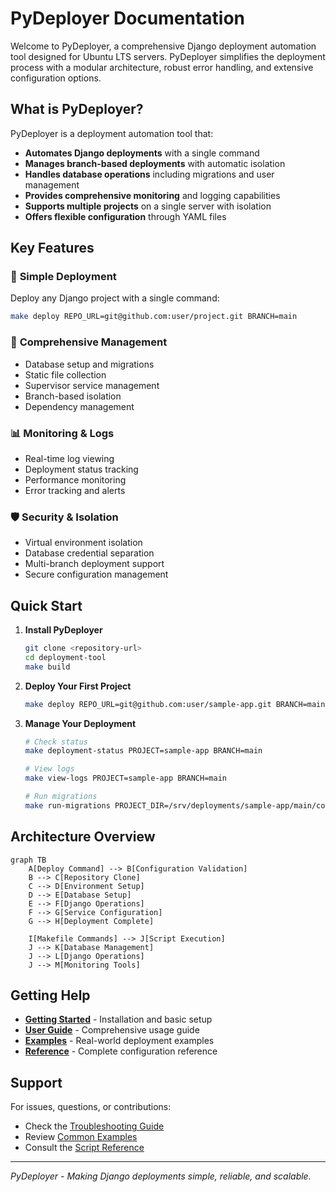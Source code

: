 # PyDeployer Documentation

Welcome to PyDeployer, a comprehensive Django deployment automation tool designed for Ubuntu LTS servers. PyDeployer simplifies the deployment process with a modular architecture, robust error handling, and extensive configuration options.

## What is PyDeployer?

PyDeployer is a deployment automation tool that:

- **Automates Django deployments** with a single command
- **Manages branch-based deployments** with automatic isolation
- **Handles database operations** including migrations and user management
- **Provides comprehensive monitoring** and logging capabilities
- **Supports multiple projects** on a single server with isolation
- **Offers flexible configuration** through YAML files

## Key Features

### 🚀 **Simple Deployment**
Deploy any Django project with a single command:
```bash
make deploy REPO_URL=git@github.com:user/project.git BRANCH=main
```

### 🔧 **Comprehensive Management**
- Database setup and migrations
- Static file collection
- Supervisor service management
- Branch-based isolation
- Dependency management

### 📊 **Monitoring & Logs**
- Real-time log viewing
- Deployment status tracking
- Performance monitoring
- Error tracking and alerts

### 🛡️ **Security & Isolation**
- Virtual environment isolation
- Database credential separation
- Multi-branch deployment support
- Secure configuration management

## Quick Start

1. **Install PyDeployer**
   ```bash
   git clone <repository-url>
   cd deployment-tool
   make build
   ```

2. **Deploy Your First Project**
   ```bash
   make deploy REPO_URL=git@github.com:user/sample-app.git BRANCH=main
   ```

3. **Manage Your Deployment**
   ```bash
   # Check status
   make deployment-status PROJECT=sample-app BRANCH=main
   
   # View logs
   make view-logs PROJECT=sample-app BRANCH=main
   
   # Run migrations
   make run-migrations PROJECT_DIR=/srv/deployments/sample-app/main/code
   ```

## Architecture Overview

```mermaid
graph TB
    A[Deploy Command] --> B[Configuration Validation]
    B --> C[Repository Clone]
    C --> D[Environment Setup]
    D --> E[Database Setup]
    E --> F[Django Operations]
    F --> G[Service Configuration]
    G --> H[Deployment Complete]
    
    I[Makefile Commands] --> J[Script Execution]
    J --> K[Database Management]
    J --> L[Django Operations]
    J --> M[Monitoring Tools]
```

## Getting Help

- **[Getting Started](getting-started/installation.md)** - Installation and basic setup
- **[User Guide](user-guide/deployment-basics.md)** - Comprehensive usage guide
- **[Examples](examples/sample-app.md)** - Real-world deployment examples
- **[Reference](reference/configuration.md)** - Complete configuration reference

## Support

For issues, questions, or contributions:

- Check the [Troubleshooting Guide](reference/troubleshooting.md)
- Review [Common Examples](examples/sample-app.md)
- Consult the [Script Reference](reference/scripts.md)

---

*PyDeployer - Making Django deployments simple, reliable, and scalable.*
